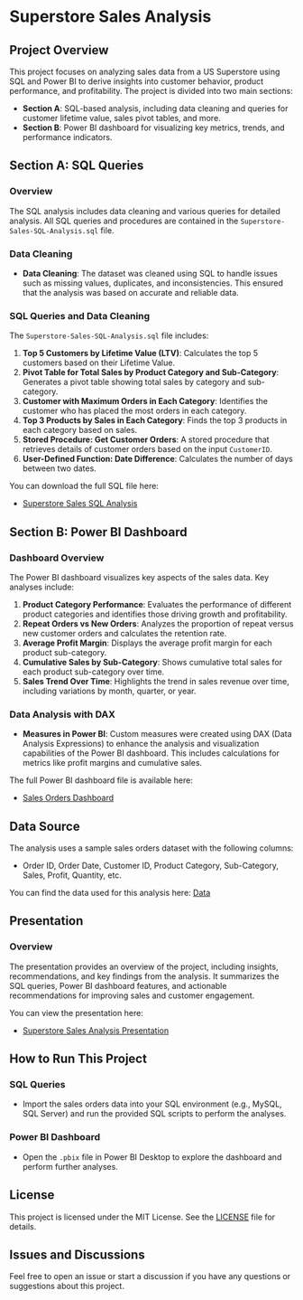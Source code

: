 # Superstore Sales Analysis

## Project Overview
This project focuses on analyzing sales data from a US Superstore using SQL and Power BI to derive insights into customer behavior, product performance, and profitability. The project is divided into two main sections:
- **Section A**: SQL-based analysis, including data cleaning and queries for customer lifetime value, sales pivot tables, and more.
- **Section B**: Power BI dashboard for visualizing key metrics, trends, and performance indicators.

## Section A: SQL Queries

### Overview
The SQL analysis includes data cleaning and various queries for detailed analysis. All SQL queries and procedures are contained in the `Superstore-Sales-SQL-Analysis.sql` file.

### Data Cleaning
- **Data Cleaning**: The dataset was cleaned using SQL to handle issues such as missing values, duplicates, and inconsistencies. This ensured that the analysis was based on accurate and reliable data.

### SQL Queries and Data Cleaning
The `Superstore-Sales-SQL-Analysis.sql` file includes:

1. **Top 5 Customers by Lifetime Value (LTV)**: Calculates the top 5 customers based on their Lifetime Value.
2. **Pivot Table for Total Sales by Product Category and Sub-Category**: Generates a pivot table showing total sales by category and sub-category.
3. **Customer with Maximum Orders in Each Category**: Identifies the customer who has placed the most orders in each category.
4. **Top 3 Products by Sales in Each Category**: Finds the top 3 products in each category based on sales.
5. **Stored Procedure: Get Customer Orders**: A stored procedure that retrieves details of customer orders based on the input `CustomerID`.
6. **User-Defined Function: Date Difference**: Calculates the number of days between two dates.

You can download the full SQL file here:
- [Superstore Sales SQL Analysis](Superstore-Sales-SQL-Analysis.sql)

## Section B: Power BI Dashboard

### Dashboard Overview
The Power BI dashboard visualizes key aspects of the sales data. Key analyses include:

1. **Product Category Performance**: Evaluates the performance of different product categories and identifies those driving growth and profitability.
2. **Repeat Orders vs New Orders**: Analyzes the proportion of repeat versus new customer orders and calculates the retention rate.
3. **Average Profit Margin**: Displays the average profit margin for each product sub-category.
4. **Cumulative Sales by Sub-Category**: Shows cumulative total sales for each product sub-category over time.
5. **Sales Trend Over Time**: Highlights the trend in sales revenue over time, including variations by month, quarter, or year.

### Data Analysis with DAX
- **Measures in Power BI**: Custom measures were created using DAX (Data Analysis Expressions) to enhance the analysis and visualization capabilities of the Power BI dashboard. This includes calculations for metrics like profit margins and cumulative sales.

The full Power BI dashboard file is available here:
- [Sales Orders Dashboard](Superstore-Sales-Analysis-Dashboard.pbix)

## Data Source
The analysis uses a sample sales orders dataset with the following columns:
- Order ID, Order Date, Customer ID, Product Category, Sub-Category, Sales, Profit, Quantity, etc.

You can find the data used for this analysis here: [Data](Orders.csv)

## Presentation

### Overview
The presentation provides an overview of the project, including insights, recommendations, and key findings from the analysis. It summarizes the SQL queries, Power BI dashboard features, and actionable recommendations for improving sales and customer engagement.

You can view the presentation here:
- [Superstore Sales Analysis Presentation](Superstore-Analysis-Presentation.pptx)

## How to Run This Project

### SQL Queries
- Import the sales orders data into your SQL environment (e.g., MySQL, SQL Server) and run the provided SQL scripts to perform the analyses.

### Power BI Dashboard
- Open the `.pbix` file in Power BI Desktop to explore the dashboard and perform further analyses.

## License
This project is licensed under the MIT License. See the [LICENSE](LICENSE) file for details.

## Issues and Discussions
Feel free to open an issue or start a discussion if you have any questions or suggestions about this project.


